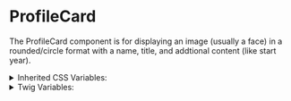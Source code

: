 <!-- This is the general documentation layout. Add or remove any sections as needed, but try to stay consistent across components. -->

# ProfileCard

The ProfileCard component is for displaying an image (usually a face) in a rounded/circle format
with a name, title, and addtional content (like start year).

<details>
  <summary>Inherited CSS Variables:</summary>
  - `--color-secondary`: used as the hover color if a link is set.
</details>

<details>
  <summary>Twig Variables:</summary>
  ```
  variant: "default",
  ...,
  img: // any rendered image
  name: // rendered as an h3
  title: // below the name, like a job title
  content: // any rendered content, like start year, quote, or other content.
  url: // url string. if set to false, no hover styles will apply.
  ```
</details>
